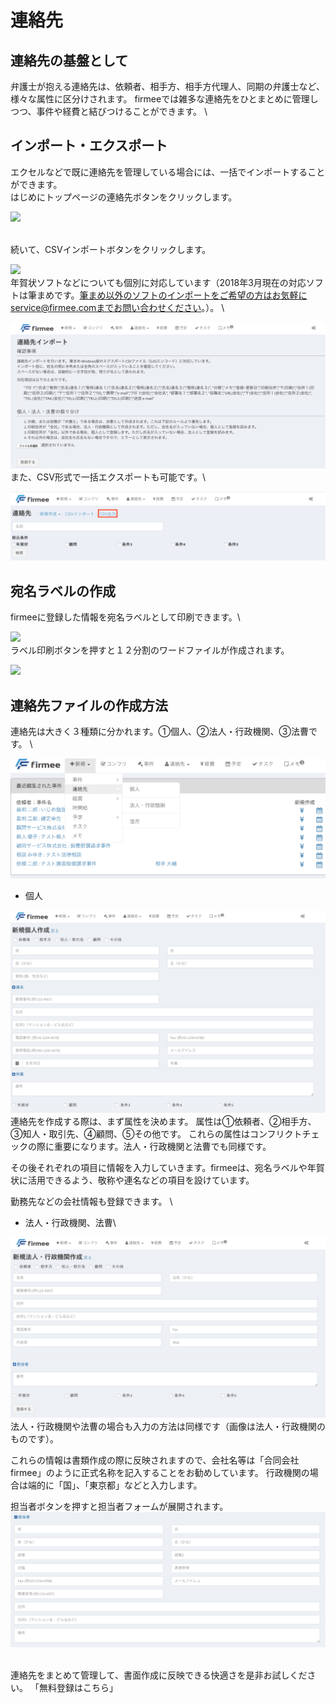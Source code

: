 # 連絡先

## 連絡先の基盤として

弁護士が抱える連絡先は、依頼者、相手方、相手方代理人、同期の弁護士など、様々な属性に区分けされます。 firmeeでは雑多な連絡先をひとまとめに管理しつつ、事件や経費と結びつけることができます。 \


## インポート・エクスポート

エクセルなどで既に連絡先を管理している場合には、一括でインポートすることができます。\
&#x20;はじめにトップページの連絡先ボタンをクリックします。

![](../.gitbook/assets/連絡先トップ.png)

\
&#x20;続いて、CSVインポートボタンをクリックします。

![](../.gitbook/assets/CSVインポート.png) \
&#x20;年賀状ソフトなどについても個別に対応しています（2018年3月現在の対応ソフトは筆まめです。筆まめ以外のソフトのインポートをご希望の方はお気軽にservice@firmee.comまでお問い合わせください。）。 \


![](<../.gitbook/assets/スクリーンショット 2018-03-02 午後3.25.08.png>) \
&#x20;また、CSV形式で一括エクスポートも可能です。\


![](../.gitbook/assets/csv出力.png)

## 宛名ラベルの作成

firmeeに登録した情報を宛名ラベルとして印刷できます。\


![](../.gitbook/assets/ラベルの印刷.png) \
&#x20;ラベル印刷ボタンを押すと１２分割のワードファイルが作成されます。

![](../.gitbook/assets/ラベルワード.png)

## 連絡先ファイルの作成方法

連絡先は大きく３種類に分かれます。①個人、②法人・行政機関、③法曹です。 \


![](<../.gitbook/assets/スクリーンショット 2018-03-02 午前11.12.30.png>)

* 個人

![](<../.gitbook/assets/スクリーンショット 2018-03-02 午前11.14.15.png>) \
&#x20;連絡先を作成する際は、まず属性を決めます。 属性は①依頼者、②相手方、③知人・取引先、④顧問、⑤その他です。 これらの属性はコンフリクトチェックの際に重要になります。法人・行政機関と法曹でも同様です。

その後それぞれの項目に情報を入力していきます。firmeeは、宛名ラベルや年賀状に活用できるよう、敬称や連名などの項目を設けています。

勤務先などの会社情報も登録できます。 \


* 法人・行政機関、法曹\


![](<../.gitbook/assets/スクリーンショット 2018-03-02 午前11.15.43.png>) \
&#x20;法人・行政機関や法曹の場合も入力の方法は同様です（画像は法人・行政機関のものです）。

これらの情報は書類作成の際に反映されますので、会社名等は「合同会社firmee」のように正式名称を記入することをお勧めしています。 行政機関の場合は端的に「国」、「東京都」などと入力します。

担当者ボタンを押すと担当者フォームが展開されます。\
&#x20;![](<../.gitbook/assets/スクリーンショット 2018-03-02 午前11.16.28.png>)

\
&#x20;連絡先をまとめて管理して、書面作成に反映できる快適さを是非お試しください。 「無料登録はこちら」
